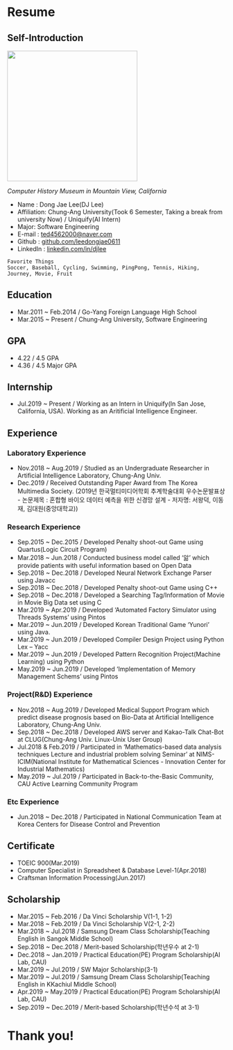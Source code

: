 # Resume

## Self-Introduction
<img src="https://user-images.githubusercontent.com/41410971/81505856-64130180-932d-11ea-85ba-b9ac1ac181a8.jpg"  width="300" height="300">

_Computer History Museum in Mountain View, California_

- Name : Dong Jae Lee(DJ Lee)
- Affiliation: Chung-Ang University(Took 6 Semester, Taking a break from university Now) / Uniquify(AI Intern)
- Major: Software Engineering
- E-mail : ted4562000@naver.com
- Github : [github.com/leedongjae0611](https://github.com/leedongjae0611)
- LinkedIn : [linkedin.com/in/djlee](https://www.linkedin.com/in/dong-jae-lee-3b271419b/)
```
Favorite Things
Soccer, Baseball, Cycling, Swimming, PingPong, Tennis, Hiking, Journey, Movie, Fruit 
```

## Education
- Mar.2011 ~ Feb.2014 / Go-Yang Foreign Language High School 
- Mar.2015 ~ Present / Chung-Ang University, Software Engineering

## GPA
- 4.22 / 4.5 GPA
- 4.36 / 4.5 Major GPA

## Internship
- Jul.2019 ~ Present / Working as an Intern in Uniquify(In San Jose, California, USA). Working as an Aritificial Intelligence Engineer.

## Experience
### Laboratory Experience
- Nov.2018 ~ Aug.2019 / Studied as an Undergraduate Researcher in Artificial Intelligence Laboratory, Chung-Ang Univ.
- Dec.2019 / Received Outstanding Paper Award from The Korea Multimedia Society. (2019년 한국멀티미디어학회 추계학술대회 우수논문발표상 - 논문제목 : 혼합형 바이오 데이터 예측을 위한 신경망 설계 - 저자명: 서왕덕, 이동재, 김대원(중앙대학교))

### Research Experience
- Sep.2015 ~ Dec.2015	/ Developed Penalty shoot-out Game using Quartus(Logic Circuit Program)
- Mar.2018 ~ Jun.2018	/ Conducted business model called ‘앎’ which provide patients with useful information based on Open Data
- Sep.2018 ~ Dec.2018	/ Developed Neural Network Exchange Parser using Javacc
- Sep.2018 ~ Dec.2018	/ Developed Penalty shoot-out Game using C++
- Sep.2018 ~ Dec.2018	/ Developed a Searching Tag/Information of Movie in Movie Big Data set using C 
- Mar.2019 ~ Apr.2019	/ Developed ‘Automated Factory Simulator using Threads Systems’ using Pintos
- Mar.2019 ~ Jun.2019	/ Developed Korean Traditional Game ‘Yunori’ using Java.
- Mar.2019 ~ Jun.2019	/ Developed Compiler Design Project using Python Lex – Yacc
- Mar.2019 ~ Jun.2019	/ Developed Pattern Recognition Project(Machine Learning) using Python
- May.2019 ~ Jun.2019	/ Developed ‘Implementation of Memory Management Schems’ using Pintos

### Project(R&D) Experience
- Nov.2018 ~ Aug.2019	/ Developed Medical Support Program which predict disease prognosis based on Bio-Data at Artificial Intelligence Laboratory, Chung-Ang Univ.
- Sep.2018 ~ Dec.2018	/ Developed AWS server and Kakao-Talk Chat-Bot at CLUG(Chung-Ang Univ. Linux-Unix User Group)
- Jul.2018 & Feb.2019	/ Participated in ‘Mathematics-based data analysis techniques Lecture and industrial problem solving Seminar’ at NIMS-ICIM(National Institute for Mathematical Sciences - Innovation Center for Industrial Mathematics)
- May.2019 ~ Jul.2019	/ Participated in Back-to-the-Basic Community, CAU Active Learning Community Program 

### Etc Experience
-	Jun.2018 ~ Dec.2018 / Participated in National Communication Team at Korea Centers for Disease Control and Prevention

## Certificate
- TOEIC 900(Mar.2019)
- Computer Specialist in Spreadsheet & Database Level-1(Apr.2018)
- Craftsman Information Processing(Jun.2017)

## Scholarship
- Mar.2015 ~ Feb.2016	/ Da Vinci Scholarship V(1-1, 1-2) 
- Mar.2018 ~ Feb.2019	/ Da Vinci Scholarship V(2-1, 2-2)
- Mar.2018 ~ Jul.2018	/ Samsung Dream Class Scholarship(Teaching English in Sangok Middle School)
- Sep.2018 ~ Dec.2018	/ Merit-based Scholarship(학년우수 at 2-1)
- Dec.2018 ~ Jan.2019	/ Practical Education(PE) Program Scholarship(AI Lab, CAU)
- Mar.2019 ~ Jul.2019	/ SW Major Scholarship(3-1)
- Mar.2019 ~ Jul.2019	/ Samsung Dream Class Scholarship(Teaching English in KKachiul Middle School)
- Apr.2019 ~ May.2019	/ Practical Education(PE) Program Scholarship(AI Lab, CAU)
- Sep.2019 ~ Dec.2019	/ Merit-based Scholarship(학년수석 at 3-1)

# Thank you!
